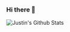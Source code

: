 ### Hi there 👋

<img align = "left" alt="Justin's Github Stats" src= "https://github-readme-stats.vercel.app/api?username=jklayhew" ></img>